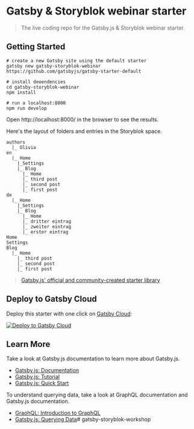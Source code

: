 # Gatsby & Storyblok webinar starter

> The live coding repo for the Gatsby.js & Storyblok webinar starter.

## Getting Started

```shell
# create a new Gatsby site using the default starter
gatsby new gatsby-storyblok-webinar https://github.com/gatsbyjs/gatsby-starter-default

# install deoendencies
cd gatsby-storyblok-webinar
npm install

# run a localhost:8000
npm run develop
```

Open http://localhost:8000/ in the browser to see the results.

Here's the layout of folders and entries in the Storyblok space.

```
authors
  |_ Olivia
en
  |_ Home
    |_Settings
    |_ Blog
      |_ Home
      |_ third post
      |_ second post
      |_ first post
de
  |_ Home
    |_Settings
    |_ Blog
      |_ Home
      |_ dritter eintrag
      |_ zweiter eintrag
      |_ erster eintrag
Home
Settings
Blog
  |_ Home
    |_ third post
    |_ second post
    |_ first post
```

> [Gatsby.js' official and community-created starter library](https://www.gatsbyjs.com/starters/?)

## Deploy to Gatsby Cloud

Deploy this starter with one click on [Gatsby Cloud](https://www.gatsbyjs.com/cloud/):

[<img src="https://www.gatsbyjs.com/deploynow.svg" alt="Deploy to Gatsby Cloud">](https://www.gatsbyjs.com/dashboard/deploynow?url=https://github.com/gatsbyjs/gatsby-starter-default)

## Learn More

Take a look at Gatsby.js documentation to learn more about Gatsby.js.

- [Gatsby.js: Documentation](https://www.gatsbyjs.com/docs/)
- [Gatsby.js: Tutorial](https://www.gatsbyjs.com/docs/tutorial/)
- [Gatsby.js: Quick Start](https://www.gatsbyjs.com/docs/quick-start)

To understand querying data, take a look at GraphQL documentation and Gatsby.js documentation.

- [GraohQL: Introduction to GraphQL](https://graphql.org/learn/)
- [Gatsby.js: Querying Data](https://www.gatsbyjs.com/docs/how-to/querying-data/page-query/)# gatsby-storyblok-workshop